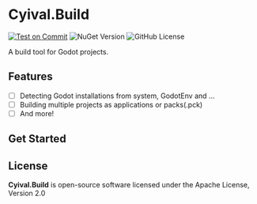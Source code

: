 # Cyival.Build

[![Test on Commit](https://github.com/cyival/Cyival.Build/actions/workflows/test.yml/badge.svg)](https://github.com/cyival/Cyival.Build/actions/workflows/test.yml)
![NuGet Version](https://img.shields.io/nuget/v/Cyival.Build.Cli)
![GitHub License](https://img.shields.io/github/license/cyival/Cyival.Build)


A build tool for Godot projects.

## Features

- [ ] Detecting Godot installations from system, GodotEnv and ...
- [ ] Building multiple projects as applications or packs(.pck)
- [ ] And more!

## Get Started

## License

**Cyival.Build** is open-source software licensed under the Apache License, Version 2.0